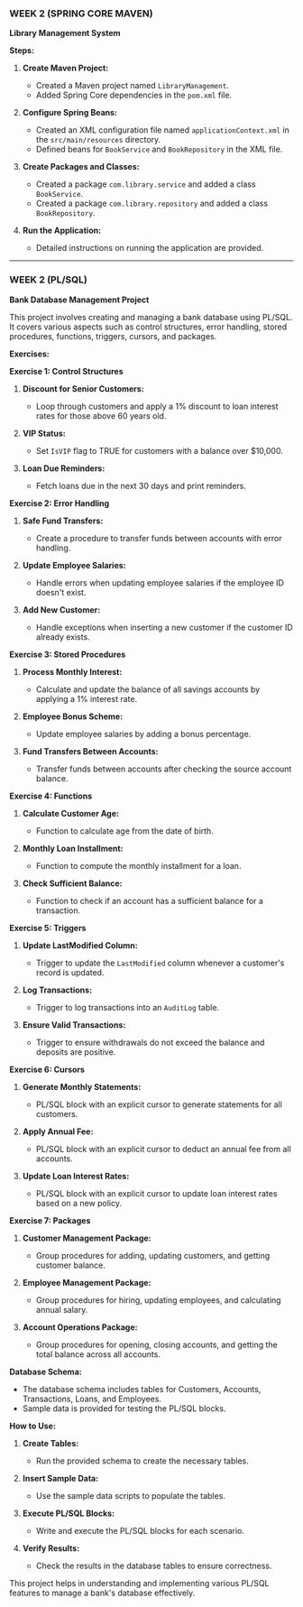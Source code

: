 ### WEEK 2 (SPRING CORE MAVEN)
**Library Management System**

**Steps:**

1. **Create Maven Project:**
   - Created a Maven project named `LibraryManagement`.
   - Added Spring Core dependencies in the `pom.xml` file.

2. **Configure Spring Beans:**
   - Created an XML configuration file named `applicationContext.xml` in the `src/main/resources` directory.
   - Defined beans for `BookService` and `BookRepository` in the XML file.

3. **Create Packages and Classes:**
   - Created a package `com.library.service` and added a class `BookService`.
   - Created a package `com.library.repository` and added a class `BookRepository`.

4. **Run the Application:**
   - Detailed instructions on running the application are provided.

---

### WEEK 2 (PL/SQL)
**Bank Database Management Project**

This project involves creating and managing a bank database using PL/SQL. It covers various aspects such as control structures, error handling, stored procedures, functions, triggers, cursors, and packages.

**Exercises:**

**Exercise 1: Control Structures**

1. **Discount for Senior Customers:**
   - Loop through customers and apply a 1% discount to loan interest rates for those above 60 years old.

2. **VIP Status:**
   - Set `IsVIP` flag to TRUE for customers with a balance over $10,000.

3. **Loan Due Reminders:**
   - Fetch loans due in the next 30 days and print reminders.

**Exercise 2: Error Handling**

1. **Safe Fund Transfers:**
   - Create a procedure to transfer funds between accounts with error handling.

2. **Update Employee Salaries:**
   - Handle errors when updating employee salaries if the employee ID doesn't exist.

3. **Add New Customer:**
   - Handle exceptions when inserting a new customer if the customer ID already exists.

**Exercise 3: Stored Procedures**

1. **Process Monthly Interest:**
   - Calculate and update the balance of all savings accounts by applying a 1% interest rate.

2. **Employee Bonus Scheme:**
   - Update employee salaries by adding a bonus percentage.

3. **Fund Transfers Between Accounts:**
   - Transfer funds between accounts after checking the source account balance.

**Exercise 4: Functions**

1. **Calculate Customer Age:**
   - Function to calculate age from the date of birth.

2. **Monthly Loan Installment:**
   - Function to compute the monthly installment for a loan.

3. **Check Sufficient Balance:**
   - Function to check if an account has a sufficient balance for a transaction.

**Exercise 5: Triggers**

1. **Update LastModified Column:**
   - Trigger to update the `LastModified` column whenever a customer's record is updated.

2. **Log Transactions:**
   - Trigger to log transactions into an `AuditLog` table.

3. **Ensure Valid Transactions:**
   - Trigger to ensure withdrawals do not exceed the balance and deposits are positive.

**Exercise 6: Cursors**

1. **Generate Monthly Statements:**
   - PL/SQL block with an explicit cursor to generate statements for all customers.

2. **Apply Annual Fee:**
   - PL/SQL block with an explicit cursor to deduct an annual fee from all accounts.

3. **Update Loan Interest Rates:**
   - PL/SQL block with an explicit cursor to update loan interest rates based on a new policy.

**Exercise 7: Packages**

1. **Customer Management Package:**
   - Group procedures for adding, updating customers, and getting customer balance.

2. **Employee Management Package:**
   - Group procedures for hiring, updating employees, and calculating annual salary.

3. **Account Operations Package:**
   - Group procedures for opening, closing accounts, and getting the total balance across all accounts.

**Database Schema:**
- The database schema includes tables for Customers, Accounts, Transactions, Loans, and Employees.
- Sample data is provided for testing the PL/SQL blocks.

**How to Use:**

1. **Create Tables:**
   - Run the provided schema to create the necessary tables.

2. **Insert Sample Data:**
   - Use the sample data scripts to populate the tables.

3. **Execute PL/SQL Blocks:**
   - Write and execute the PL/SQL blocks for each scenario.

4. **Verify Results:**
   - Check the results in the database tables to ensure correctness.

This project helps in understanding and implementing various PL/SQL features to manage a bank's database effectively.
